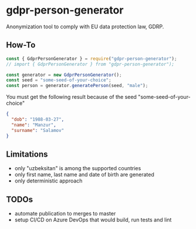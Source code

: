 # gdpr-person-generator

Anonymization tool to comply with EU data protection law, GDRP.

## How-To

```typescript
const { GdprPersonGenerator } = require("gdpr-person-generator");
// import { GdprPersonGenerator } from "gdpr-person-generator");

const generator = new GdprPersonGenerator();
const seed = "some-seed-of-your-choice";
const person = generator.generatePerson(seed, "male");
```

You must get the following result because of the seed "some-seed-of-your-choice"

```json
{
  "dob": "1988-03-27",
  "name": "Manzur",
  "surname": "Salamov"
}
```

## Limitations

- only "uzbeksitan" is among the supported countries
- only first name, last name and date of birth are generated
- only deterministic approach

## TODOs

- automate publication to merges to master
- setup CI/CD on Azure DevOps that would build, run tests and lint